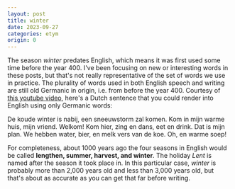 ```yaml
---
layout: post
title: winter
date: 2023-09-27
categories: etym
origin: 0
---
```

The season *winter* predates English, which means it was first used some time before the year 400. I've been focusing on new or interesting words in these posts, but that's not really representative of the set of words we use in practice. The plurality of words used in both English speech and writing are still old Germanic in origin, i.e. from before the year 400. Courtesy of [this youtube video](https://www.youtube.com/watch?v=ryVG5LHRMJ4), here's a Dutch sentence that you could render into English using only Germanic words:

De koude winter is nabij, een sneeuwstorm zal komen. Kom in mijn warme huis, mijn vriend. Welkom! Kom hier, zing en dans, eet en drink. Dat is mijn plan. We hebben water, bier, en melk vers van de koe. Oh, en warme soep!

For completeness, about 1000 years ago the four seasons in English would be called **lengthen, summer, harvest, and winter**. The holiday *Lent* is named after the season it took place in. In this particular case, *winter* is probably more than 2,000 years old and less than 3,000 years old, but that's about as accurate as you can get that far before writing.

